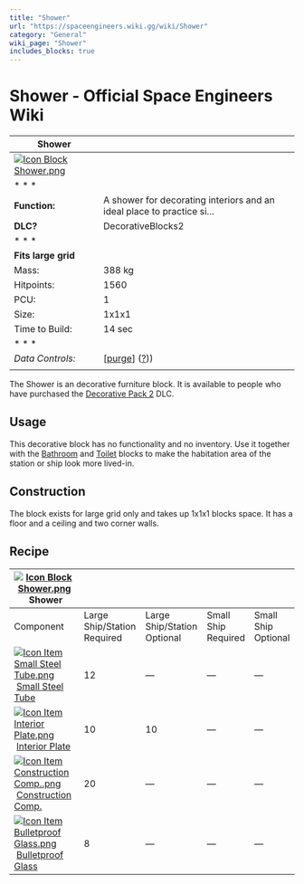 ```yaml
---
title: "Shower"
url: "https://spaceengineers.wiki.gg/wiki/Shower"
category: "General"
wiki_page: "Shower"
includes_blocks: true
---
```


# Shower - Official Space Engineers Wiki

| Shower |     |
| --- | --- |
| [![Icon Block Shower.png](https://spaceengineers.wiki.gg/images/7/76/Icon_Block_Shower.png?186b83)](https://spaceengineers.wiki.gg/wiki/File:Icon_Block_Shower.png) |     |
| * * * |     |
| **Function:** | A shower for decorating interiors and an ideal place to practice si... |
| **DLC?** | DecorativeBlocks2 |
| * * * |     |
| **Fits large grid** |     |
| Mass: | 388 kg |
| Hitpoints: | 1560 |
| PCU: | 1   |
| Size: | 1x1x1 |
| Time to Build: | 14 sec |
| * * * |     |
| _Data Controls:_ | \[[purge](https://spaceengineers.wiki.gg/wiki/Shower?action=purge)\] ([?](https://spaceengineers.wiki.gg/wiki/Template:Info_Block))) |
|     |     |

The Shower is an decorative furniture block. It is available to people who have purchased the [Decorative Pack 2](https://spaceengineers.wiki.gg/wiki/Decorative_Pack_2 "Decorative Pack 2") DLC.

## Usage

This decorative block has no functionality and no inventory. Use it together with the [Bathroom](https://spaceengineers.wiki.gg/wiki/Bathroom "Bathroom") and [Toilet](https://spaceengineers.wiki.gg/wiki/Toilet "Toilet") blocks to make the habitation area of the station or ship look more lived-in.

## Construction

The block exists for large grid only and takes up 1x1x1 blocks space. It has a floor and a ceiling and two corner walls.

## Recipe

| [![Icon Block Shower.png](https://spaceengineers.wiki.gg/images/thumb/7/76/Icon_Block_Shower.png/21px-Icon_Block_Shower.png?186b83)](https://spaceengineers.wiki.gg/wiki/Shower "Shower") Shower |     |     |     |     |
| --- | --- | --- | --- | --- |
| Component | Large Ship/Station  <br>Required | Large Ship/Station  <br>Optional | Small Ship  <br>Required | Small Ship  <br>Optional |
| [![Icon Item Small Steel Tube.png](https://spaceengineers.wiki.gg/images/thumb/f/f7/Icon_Item_Small_Steel_Tube.png/21px-Icon_Item_Small_Steel_Tube.png?4fe418)](https://spaceengineers.wiki.gg/wiki/Small_Steel_Tube "Small Steel Tube") [Small Steel Tube](https://spaceengineers.wiki.gg/wiki/Small_Steel_Tube "Small Steel Tube") | 12  | —   | —   | —   |
| [![Icon Item Interior Plate.png](https://spaceengineers.wiki.gg/images/thumb/7/77/Icon_Item_Interior_Plate.png/21px-Icon_Item_Interior_Plate.png?d80f8e)](https://spaceengineers.wiki.gg/wiki/Interior_Plate "Interior Plate") [Interior Plate](https://spaceengineers.wiki.gg/wiki/Interior_Plate "Interior Plate") | 10  | 10  | —   | —   |
| [![Icon Item Construction Comp..png](https://spaceengineers.wiki.gg/images/thumb/4/45/Icon_Item_Construction_Comp..png/21px-Icon_Item_Construction_Comp..png?cdc26f)](https://spaceengineers.wiki.gg/wiki/Construction_Comp. "Construction Comp.") [Construction Comp.](https://spaceengineers.wiki.gg/wiki/Construction_Comp. "Construction Comp.") | 20  | —   | —   | —   |
| [![Icon Item Bulletproof Glass.png](https://spaceengineers.wiki.gg/images/thumb/c/c1/Icon_Item_Bulletproof_Glass.png/21px-Icon_Item_Bulletproof_Glass.png?1941ea)](https://spaceengineers.wiki.gg/wiki/Bulletproof_Glass "Bulletproof Glass") [Bulletproof Glass](https://spaceengineers.wiki.gg/wiki/Bulletproof_Glass "Bulletproof Glass") | 8   | —   | —   | —   |